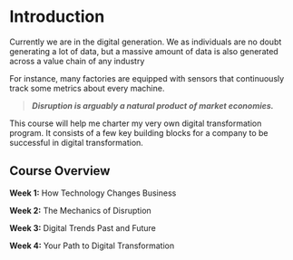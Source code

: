 # Introduction

Currently we are in the digital generation. We as individuals are no doubt generating a lot of data, but a massive amount of data is also generated across a value chain of any industry



For instance, many factories are equipped with sensors that continuously track some metrics about every machine. 



> ***Disruption is arguably a natural product of market economies.*** 



This course will help me charter my very own digital transformation program. It consists of a few key building blocks for a company to be successful in digital transformation.



## Course Overview

**Week 1:** How Technology Changes Business

**Week 2:** The Mechanics of Disruption

**Week 3:** Digital Trends Past and Future

**Week 4:** Your Path to Digital Transformation
